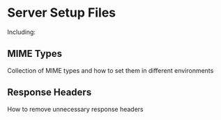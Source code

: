 Server Setup Files
==================

Including:

MIME Types
----------
Collection of MIME types and how to set them in different environments

Response Headers
----------------
How to remove unnecessary response headers
